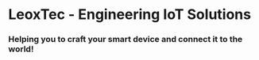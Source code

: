 # LeoxTec - Engineering IoT Solutions


### Helping you to craft your smart device and connect it to the world!
